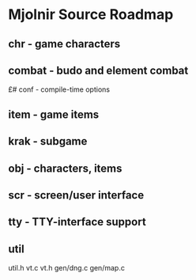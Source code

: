 # Mjolnir Source Roadmap

## chr    - game characters

## combat - budo and element combat

£# conf   - compile-time options

## item   - game items

## krak   - subgame

## obj    - characters, items

## scr    - screen/user interface

## tty    - TTY-interface support

## util
util.h
vt.c
vt.h
gen/dng.c
gen/map.c
